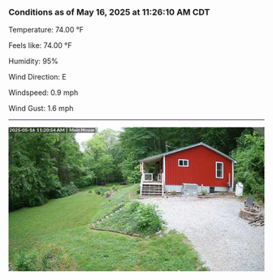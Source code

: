### Conditions as of May 16, 2025 at 11:26:10 AM CDT 

Temperature: 74.00 &deg;F

Feels like: 74.00 &deg;F

Humidity: 95%

Wind Direction: E

Windspeed: 0.9 mph

Wind Gust: 1.6 mph

---

<img src="./images/latest.jpeg"/>

